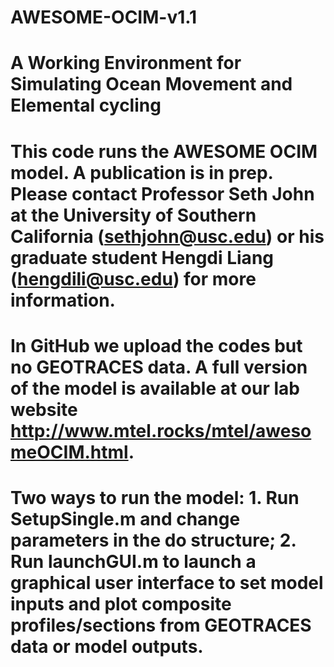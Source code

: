 # AWESOME-OCIM-v1.1
# A Working Environment for Simulating Ocean Movement and Elemental cycling
# This code runs the AWESOME OCIM model. A publication is in prep. Please contact Professor Seth John at the University of Southern California (sethjohn@usc.edu) or his graduate student Hengdi Liang (hengdili@usc.edu) for more information.
# In GitHub we upload the codes but no GEOTRACES data. A full version of the model is available at our lab website http://www.mtel.rocks/mtel/awesomeOCIM.html.
# Two ways to run the model: 1. Run SetupSingle.m and change parameters in the do structure; 2. Run launchGUI.m to launch a graphical user interface to set model inputs and plot composite profiles/sections from GEOTRACES data or model outputs.
